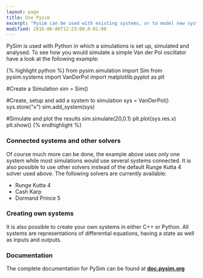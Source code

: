 ```yaml
---
layout: page
title: Use Pysim
excerpt: "Pysim can be used with existing systems, or to model new systems"
modified: 2016-06-06T12:23:00.0-01:00
---
```

PySim is used with Python in which a simulations is set up, simulated and analysed. To see
how you would simulate a simple Van der Pol oscillator have a look at the following example: 

{% highlight python %}
from pysim.simulation import Sim
from pysim.systems import VanDerPol
import matplotlib.pyplot as plt

#Create a Simulation
sim = Sim()

#Create, setup and add a system to simulation
sys = VanDerPol()
sys.store("x")
sim.add_system(sys)

#Simulate and plot the results
sim.simulate(20,0.1) 
plt.plot(sys.res.x)
plt.show()
{% endhighlight %}

### Connected systems and other solvers
Of course much more can be done, the example above uses only one system while most simulations would
use several systems connected. It is also possible to use other solvers instead of the default Runge Kutta 4
solver used above. The following solvers are currently available:

* Runge Kutta 4
* Cash Karp
* Dormand Prince 5

### Creating own systems
It is also possible to create your own systems in either C++ or Python. All systems are representations of
differential equations, having a state as well as inputs and outputs. 

### Documentation
The complete documentation for PySim can be found at [**doc.pysim.org**](https://doc.pysim.org)



